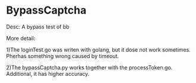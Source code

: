 # BypassCaptcha
Desc:
A bypass test of bb

More detail:

1)The loginTest.go was writen with golang, but it dose not work sometimes. Pherhas something wrong caused by timeout.

2)The bypassCaptcha.py works together with the processToken.go. Additional, it has higher accuracy.


